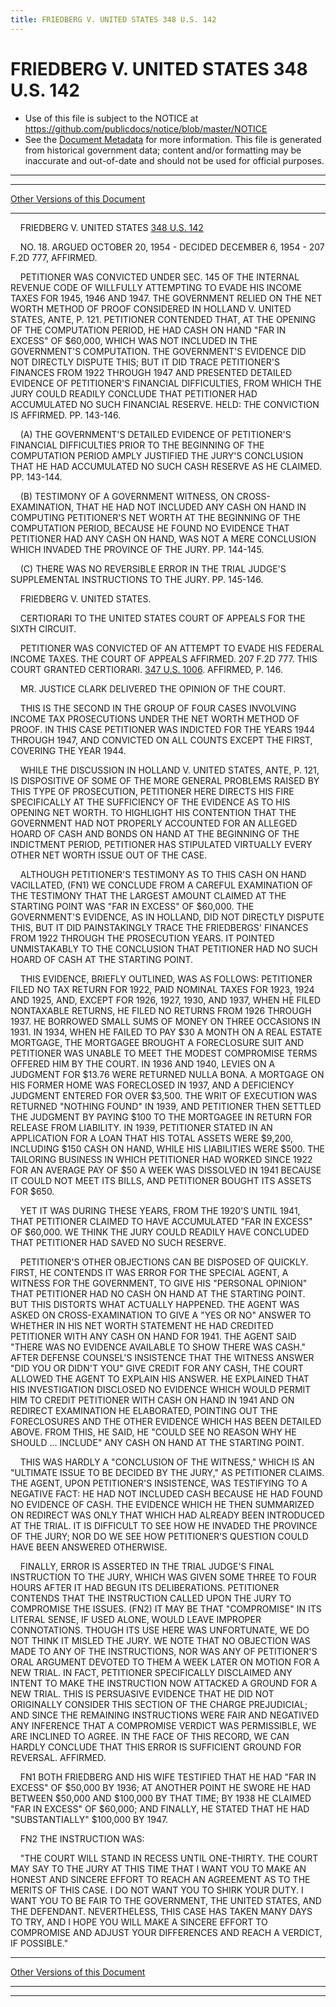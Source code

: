 ```yaml
---
title: FRIEDBERG V. UNITED STATES 348 U.S. 142
---
```


# FRIEDBERG V. UNITED STATES 348 U.S. 142

* Use of this file is subject to the NOTICE at https://github.com/publicdocs/notice/blob/master/NOTICE
* See the [Document Metadata](../../../index.md) for more information.
  This file is generated from historical government data; content and/or formatting may be inaccurate and out-of-date and should not be used for official purposes.

----------
----------

[Other Versions of this Document](https://publicdocs.github.io/go/links?ns=uslm-x&ref=%2Fus%2Fcourts%2Fscotus%2FusReporter%2F348%2F142)

----------

    FRIEDBERG V. UNITED STATES [348 U.S. 142][/us/courts/scotus/usReporter/348/142]

    NO. 18.  ARGUED OCTOBER 20, 1954 - DECIDED DECEMBER 6, 1954 - 207 F.2D 777, AFFIRMED.

    PETITIONER WAS CONVICTED UNDER SEC. 145 OF THE INTERNAL REVENUE CODE OF WILLFULLY ATTEMPTING TO EVADE HIS INCOME TAXES FOR 1945, 1946 AND 1947.  THE GOVERNMENT RELIED ON THE NET WORTH METHOD OF PROOF CONSIDERED IN HOLLAND V. UNITED STATES, ANTE, P. 121.  PETITIONER CONTENDED THAT, AT THE OPENING OF THE COMPUTATION PERIOD, HE HAD CASH ON HAND "FAR IN EXCESS" OF $60,000, WHICH WAS NOT INCLUDED IN THE GOVERNMENT'S COMPUTATION.  THE GOVERNMENT'S EVIDENCE DID NOT DIRECTLY DISPUTE THIS; BUT IT DID TRACE PETITIONER'S FINANCES FROM 1922 THROUGH 1947 AND PRESENTED DETAILED EVIDENCE OF PETITIONER'S FINANCIAL DIFFICULTIES, FROM WHICH THE JURY COULD READILY CONCLUDE THAT PETITIONER HAD ACCUMULATED NO SUCH FINANCIAL RESERVE.  HELD:  THE CONVICTION IS AFFIRMED.  PP. 143-146.

    (A)  THE GOVERNMENT'S DETAILED EVIDENCE OF PETITIONER'S FINANCIAL DIFFICULTIES PRIOR TO THE BEGINNING OF THE COMPUTATION PERIOD AMPLY JUSTIFIED THE JURY'S CONCLUSION THAT HE HAD ACCUMULATED NO SUCH CASH RESERVE AS HE CLAIMED.  PP. 143-144.

    (B)  TESTIMONY OF A GOVERNMENT WITNESS, ON CROSS-EXAMINATION, THAT HE HAD NOT INCLUDED ANY CASH ON HAND IN COMPUTING PETITIONER'S NET WORTH AT THE BEGINNING OF THE COMPUTATION PERIOD, BECAUSE HE FOUND NO EVIDENCE THAT PETITIONER HAD ANY CASH ON HAND, WAS NOT A MERE CONCLUSION WHICH INVADED THE PROVINCE OF THE JURY.  PP. 144-145.

    (C)  THERE WAS NO REVERSIBLE ERROR IN THE TRIAL JUDGE'S SUPPLEMENTAL INSTRUCTIONS TO THE JURY.  PP. 145-146.

    FRIEDBERG V. UNITED STATES.

    CERTIORARI TO THE UNITED STATES COURT OF APPEALS FOR THE SIXTH CIRCUIT.

    PETITIONER WAS CONVICTED OF AN ATTEMPT TO EVADE HIS FEDERAL INCOME TAXES.  THE COURT OF APPEALS AFFIRMED.  207 F.2D 777.  THIS COURT GRANTED CERTIORARI.  [347 U.S. 1006][/us/courts/scotus/usReporter/347/1006].  AFFIRMED, P. 146.

    MR. JUSTICE CLARK DELIVERED THE OPINION OF THE COURT.

    THIS IS THE SECOND IN THE GROUP OF FOUR CASES INVOLVING INCOME TAX PROSECUTIONS UNDER THE NET WORTH METHOD OF PROOF.  IN THIS CASE PETITIONER WAS INDICTED FOR THE YEARS 1944 THROUGH 1947, AND CONVICTED ON ALL COUNTS EXCEPT THE FIRST, COVERING THE YEAR 1944.

    WHILE THE DISCUSSION IN HOLLAND V. UNITED STATES, ANTE, P. 121, IS DISPOSITIVE OF SOME OF THE MORE GENERAL PROBLEMS RAISED BY THIS TYPE OF PROSECUTION, PETITIONER HERE DIRECTS HIS FIRE SPECIFICALLY AT THE SUFFICIENCY OF THE EVIDENCE AS TO HIS OPENING NET WORTH.  TO HIGHLIGHT HIS CONTENTION THAT THE GOVERNMENT HAD NOT PROPERLY ACCOUNTED FOR AN ALLEGED HOARD OF CASH AND BONDS ON HAND AT THE BEGINNING OF THE INDICTMENT PERIOD, PETITIONER HAS STIPULATED VIRTUALLY EVERY OTHER NET WORTH ISSUE OUT OF THE CASE.

    ALTHOUGH PETITIONER'S TESTIMONY AS TO THIS CASH ON HAND VACILLATED, (FN1) WE CONCLUDE FROM A CAREFUL EXAMINATION OF THE TESTIMONY THAT THE LARGEST AMOUNT CLAIMED AT THE STARTING POINT WAS "FAR IN EXCESS" OF $60,000.  THE GOVERNMENT'S EVIDENCE, AS IN HOLLAND, DID NOT DIRECTLY DISPUTE THIS, BUT IT DID PAINSTAKINGLY TRACE THE FRIEDBERGS' FINANCES FROM 1922 THROUGH THE PROSECUTION YEARS.  IT POINTED UNMISTAKABLY TO THE CONCLUSION THAT PETITIONER HAD NO SUCH HOARD OF CASH AT THE STARTING POINT.

    THIS EVIDENCE, BRIEFLY OUTLINED, WAS AS FOLLOWS:  PETITIONER FILED NO TAX RETURN FOR 1922, PAID NOMINAL TAXES FOR 1923, 1924 AND 1925, AND, EXCEPT FOR 1926, 1927, 1930, AND 1937, WHEN HE FILED NONTAXABLE RETURNS, HE FILED NO RETURNS FROM 1926 THROUGH 1937.  HE BORROWED SMALL SUMS OF MONEY ON THREE OCCASIONS IN 1931.  IN 1934, WHEN HE FAILED TO PAY $30 A MONTH ON A REAL ESTATE MORTGAGE, THE MORTGAGEE BROUGHT A FORECLOSURE SUIT AND PETITIONER WAS UNABLE TO MEET THE MODEST COMPROMISE TERMS OFFERED HIM BY THE COURT.  IN 1936 AND 1940, LEVIES ON A JUDGMENT FOR $13.76 WERE RETURNED NULLA BONA.  A MORTGAGE ON HIS FORMER HOME WAS FORECLOSED IN 1937, AND A DEFICIENCY JUDGMENT ENTERED FOR OVER $3,500.  THE WRIT OF EXECUTION WAS RETURNED "NOTHING FOUND" IN 1939, AND PETITIONER THEN SETTLED THE JUDGMENT BY PAYING $100 TO THE MORTGAGEE IN RETURN FOR RELEASE FROM LIABILITY.  IN 1939, PETITIONER STATED IN AN APPLICATION FOR A LOAN THAT HIS TOTAL ASSETS WERE $9,200, INCLUDING $150 CASH ON HAND, WHILE HIS LIABILITIES WERE $500.  THE TAILORING BUSINESS IN WHICH PETITIONER HAD WORKED SINCE 1922 FOR AN AVERAGE PAY OF $50 A WEEK WAS DISSOLVED IN 1941 BECAUSE IT COULD NOT MEET ITS BILLS, AND PETITIONER BOUGHT ITS ASSETS FOR $650.

    YET IT WAS DURING THESE YEARS, FROM THE 1920'S UNTIL 1941, THAT PETITIONER CLAIMED TO HAVE ACCUMULATED "FAR IN EXCESS" OF $60,000.  WE THINK THE JURY COULD READILY HAVE CONCLUDED THAT PETITIONER HAD SAVED NO SUCH RESERVE.

    PETITIONER'S OTHER OBJECTIONS CAN BE DISPOSED OF QUICKLY.  FIRST, HE CONTENDS IT WAS ERROR FOR THE SPECIAL AGENT, A WITNESS FOR THE GOVERNMENT, TO GIVE HIS "PERSONAL OPINION" THAT PETITIONER HAD NO CASH ON HAND AT THE STARTING POINT.  BUT THIS DISTORTS WHAT ACTUALLY HAPPENED.  THE AGENT WAS ASKED ON CROSS-EXAMINATION TO GIVE A "YES OR NO" ANSWER TO WHETHER IN HIS NET WORTH STATEMENT HE HAD CREDITED PETITIONER WITH ANY CASH ON HAND FOR 1941.  THE AGENT SAID "THERE WAS NO EVIDENCE AVAILABLE TO SHOW THERE WAS CASH."  AFTER DEFENSE COUNSEL'S INSISTENCE THAT THE WITNESS ANSWER "DID YOU OR DIDN'T YOU" GIVE CREDIT FOR ANY CASH, THE COURT ALLOWED THE AGENT TO EXPLAIN HIS ANSWER.  HE EXPLAINED THAT HIS INVESTIGATION DISCLOSED NO EVIDENCE WHICH WOULD PERMIT HIM TO CREDIT PETITIONER WITH CASH ON HAND IN 1941 AND ON REDIRECT EXAMINATION HE ELABORATED, POINTING OUT THE FORECLOSURES AND THE OTHER EVIDENCE WHICH HAS BEEN DETAILED ABOVE.  FROM THIS, HE SAID, HE "COULD SEE NO REASON WHY HE SHOULD  ...  INCLUDE" ANY CASH ON HAND AT THE STARTING POINT.

    THIS WAS HARDLY A "CONCLUSION OF THE WITNESS," WHICH IS AN "ULTIMATE ISSUE TO BE DECIDED BY THE JURY," AS PETITIONER CLAIMS.  THE AGENT, UPON PETITIONER'S INSISTENCE, WAS TESTIFYING TO A NEGATIVE FACT: HE HAD NOT INCLUDED CASH BECAUSE HE HAD FOUND NO EVIDENCE OF CASH.  THE EVIDENCE WHICH HE THEN SUMMARIZED ON REDIRECT WAS ONLY THAT WHICH HAD ALREADY BEEN INTRODUCED AT THE TRIAL.  IT IS DIFFICULT TO SEE HOW HE INVADED THE PROVINCE OF THE JURY; NOR DO WE SEE HOW PETITIONER'S QUESTION COULD HAVE BEEN ANSWERED OTHERWISE.

    FINALLY, ERROR IS ASSERTED IN THE TRIAL JUDGE'S FINAL INSTRUCTION TO THE JURY, WHICH WAS GIVEN SOME THREE TO FOUR HOURS AFTER IT HAD BEGUN ITS DELIBERATIONS.  PETITIONER CONTENDS THAT THE INSTRUCTION CALLED UPON THE JURY TO COMPROMISE THE ISSUES.  (FN2)  IT MAY BE THAT "COMPROMISE" IN ITS LITERAL SENSE, IF USED ALONE, WOULD LEAVE IMPROPER CONNOTATIONS.  THOUGH ITS USE HERE WAS UNFORTUNATE, WE DO NOT THINK IT MISLED THE JURY.  WE NOTE THAT NO OBJECTION WAS MADE TO ANY OF THE INSTRUCTIONS, NOR WAS ANY OF PETITIONER'S ORAL ARGUMENT DEVOTED TO THEM A WEEK LATER ON MOTION FOR A NEW TRIAL.  IN FACT, PETITIONER SPECIFICALLY DISCLAIMED ANY INTENT TO MAKE THE INSTRUCTION NOW ATTACKED A GROUND FOR A NEW TRIAL.  THIS IS PERSUASIVE EVIDENCE THAT HE DID NOT ORIGINALLY CONSIDER THIS SECTION OF THE CHARGE PREJUDICIAL; AND SINCE THE REMAINING INSTRUCTIONS WERE FAIR AND NEGATIVED ANY INFERENCE THAT A COMPROMISE VERDICT WAS PERMISSIBLE, WE ARE INCLINED TO AGREE.  IN THE FACE OF THIS RECORD, WE CAN HARDLY CONCLUDE THAT THIS ERROR IS SUFFICIENT GROUND FOR REVERSAL.  AFFIRMED.

    FN1  BOTH FRIEDBERG AND HIS WIFE TESTIFIED THAT HE HAD "FAR IN EXCESS" OF $50,000 BY 1936; AT ANOTHER POINT HE SWORE HE HAD BETWEEN $50,000 AND $100,000 BY THAT TIME; BY 1938 HE CLAIMED "FAR IN EXCESS" OF $60,000; AND FINALLY, HE STATED THAT HE HAD "SUBSTANTIALLY" $100,000 BY 1947.

    FN2  THE INSTRUCTION WAS:

    "THE COURT WILL STAND IN RECESS UNTIL ONE-THIRTY.  THE COURT MAY SAY TO THE JURY AT THIS TIME THAT I WANT YOU TO MAKE AN HONEST AND SINCERE EFFORT TO REACH AN AGREEMENT AS TO THE MERITS OF THIS CASE.   I DO NOT WANT YOU TO SHIRK YOUR DUTY.  I WANT YOU TO BE FAIR TO THE GOVERNMENT, THE UNITED STATES, AND THE DEFENDANT.  NEVERTHELESS, THIS CASE HAS TAKEN MANY DAYS TO TRY, AND I HOPE YOU WILL MAKE A SINCERE EFFORT TO COMPROMISE AND ADJUST YOUR DIFFERENCES AND REACH A VERDICT, IF POSSIBLE."

----------

[Other Versions of this Document](https://publicdocs.github.io/go/links?ns=uslm-x&ref=%2Fus%2Fcourts%2Fscotus%2FusReporter%2F348%2F142)

----------
----------

[/us/courts/scotus/usReporter/348/142]: https://publicdocs.github.io/go/links?ns=uslm-x&ref=%2Fus%2Fcourts%2Fscotus%2FusReporter%2F348%2F142
[/us/courts/scotus/usReporter/347/1006]: https://publicdocs.github.io/go/links?ns=uslm-x&ref=%2Fus%2Fcourts%2Fscotus%2FusReporter%2F347%2F1006


